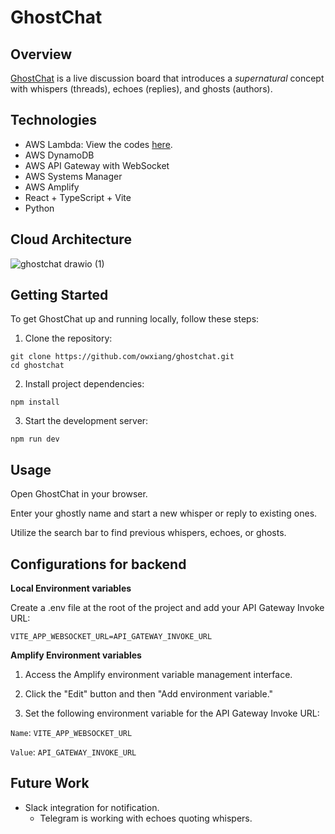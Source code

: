 # GhostChat

## Overview

[GhostChat](https://main..amplifyapp.com/) is a live discussion board that introduces a _supernatural_ concept with whispers (threads), echoes (replies), and ghosts (authors).

## Technologies

- AWS Lambda: View the codes [here](https://github.com/owxiang/ghostchat/tree/main/lambdas).
- AWS DynamoDB
- AWS API Gateway with WebSocket
- AWS Systems Manager
- AWS Amplify
- React + TypeScript + Vite
- Python

## Cloud Architecture

![ghostchat drawio (1)](https://github.com/owxiang/ghostchat/assets/22820037/2e80187a-15bd-413b-914d-6eff8eba426f)

## Getting Started

To get GhostChat up and running locally, follow these steps:

1. Clone the repository:

```
git clone https://github.com/owxiang/ghostchat.git
cd ghostchat
```

2. Install project dependencies:

```
npm install
```

3. Start the development server:

```
npm run dev
```

## Usage

Open GhostChat in your browser.

Enter your ghostly name and start a new whisper or reply to existing ones.

Utilize the search bar to find previous whispers, echoes, or ghosts.

## Configurations for backend

**Local Environment variables**

Create a .env file at the root of the project and add your API Gateway Invoke URL:

```
VITE_APP_WEBSOCKET_URL=API_GATEWAY_INVOKE_URL
```

**Amplify Environment variables**

1. Access the Amplify environment variable management interface.

2. Click the "Edit" button and then "Add environment variable."

3. Set the following environment variable for the API Gateway Invoke URL:

`Name`: `VITE_APP_WEBSOCKET_URL`

`Value`: `API_GATEWAY_INVOKE_URL`

## Future Work

- Slack integration for notification.
  - Telegram is working with echoes quoting whispers.
